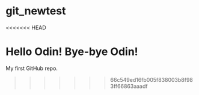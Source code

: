 # git_newtest
<<<<<<< HEAD

Hello Odin!
Bye-bye Odin!
=======
My first GitHub repo.
>>>>>>> 66c549ed16fb005f838003b8f983ff66863aaadf
